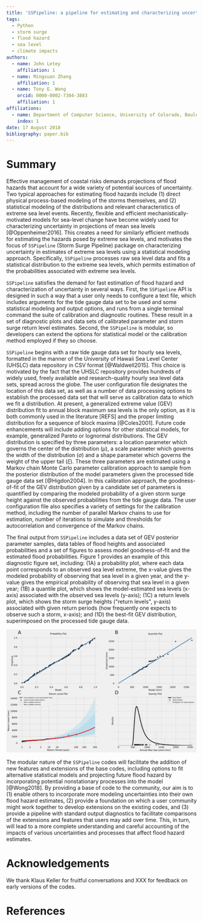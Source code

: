 ```yaml
---
title: 'SSPipeline: a pipeline for estimating and characterizing uncertainty in coastal storm surge levels'
tags:
  - Python
  - storm surge
  - flood hazard
  - sea level
  - climate impacts
authors:
  - name: John Letey
    affiliation: 1
  - name: Mingxuan Zhang
    affiliation: 1
  - name: Tony E. Wong
    orcid: 0000-0002-7304-3883
    affiliation: 1
affiliations:
  - name: Department of Computer Science, University of Colorado, Boulder, CO, USA
    index: 1
date: 17 August 2018
bibliography: paper.bib
---
```


# Summary
Effective management of coastal risks demands projections of flood hazards that account for a wide variety of potential sources of uncertainty. Two typical approaches for estimating flood hazards include (1) direct physical process-based modeling of the storms themselves, and (2) statistical modeling of the distributions and relevant characteristics of extreme sea level events. Recently, flexible and efficient mechanistically-motivated models for sea-level change have become widely used for characterizing uncertainty in projections of mean sea levels [@Oppenheimer2016]. This creates a need for similarly efficient methods for estimating the hazards posed by extreme sea levels, and motivates the focus of ``SSPipeline`` (Storm Surge Pipeline) package on characterizing uncertainty in estimates of extreme sea levels using a statistical modeling approach. Specifically, ``SSPipeline`` processes raw sea level data and fits a statistical distribution to the extreme sea levels, which permits estimation of the probabilities associated with extreme sea levels.

``SSPipeline`` satisfies the demand for fast estimation of flood hazard and characterization of uncertainty in several ways. First, the ``SSPipeline`` API is designed in such a way that a user only needs to configure a text file, which includes arguments for the tide gauge data set to be used and some statistical modeling and output options, and runs from a single terminal command the suite of calibration and diagnostic routines. These result in a set of diagnostic plots and data sets of calibrated parameter and storm surge return level estimates. Second, the ``SSPipeline`` is modular, so developers can extend the options for statistical model
or the calibration method employed if they so choose.

``SSPipeline`` begins with a raw tide gauge data set for hourly sea levels, formatted in the manner of the University of Hawaii Sea Level Center (UHSLC) data repository in CSV format [@Waldwell2015]. This choice is motivated by the fact that the UHSLC repository provides hundreds of widely used, freely available and research-quality hourly sea level data sets, spread across the globe. The user configuration file designates the location of this data set, as well as a number of data processing options to establish the processed data set that will serve as calibration data to which we fit a distribution. At present, a generalized extreme value (GEV) distribution fit to annual block maximum sea levels is the only option, as it is both commonly used in the literature [REFS] and the proper limiting distribution for a sequence of block maxima [@Coles2001]. Future code enhancements will include adding options for other statistical models, for example, generalized Pareto or lognormal distributions. The GEV distribution is specified by three parameters: a location parameter which governs the center of the distribution ($\mu$), a scale parameter which governs the width of the distribution ($\sigma$) and a shape parameter which governs the weight of the upper tail ($\xi$). These three parameters are estimated using a Markov chain Monte Carlo parameter calibration approach to sample from the posterior distribution of the model parameters given the processed tide gauge data set [@Higdon2004]. In this calibration approach, the goodness-of-fit of the GEV distribution given by a candidate set of parameters is quantified by comparing the modeled probability of a given storm surge height against the observed probabilities from the tide gauge data. The user configuration file also specifies a variety of settings for the calibration method, including the number of parallel Markov chains to use for estimation, number of iterations to simulate and thresholds for autocorrelation and convergence of the Markov chains.

The final output from ``SSPipeline`` includes a data set of GEV posterior parameter samples, data tables of flood heights and associated probabilities and a set of figures to assess model goodness-of-fit and the estimated flood probabilities. Figure 1 provides an example of this diagnostic figure set, including: (1A) a probability plot, where each data point corresponds to an observed sea level extreme, the x-value gives the modeled probability of observing that sea level in a given year, and the y-value gives the empirical probability of observing that sea level in a given year; (1B) a quantile plot, which shows the model-estimated sea levels (x-axis) associated with the observed sea levels (y-axis); (1C) a return levels plot, which shows the storm surge heights ("return levels", y-axis) associated with given return periods (how frequently one expects to observe such a storm, x-axis); and (1D) the best-fit GEV distribution, superimposed on the processed tide gauge data.

![Figure 1: Diagnostic output plots using tide gauge data from Grand Isle, Louisiana, USA.](figure1.png)

The modular nature of the ``SSPipeline`` codes will facilitate the addition of new features and extensions of the base codes, including options to fit alternative statistical models and projecting future flood hazard by incorporating potential nonstationary processes into the model [@Wong2018]. By providing a base of code to the community, our aim is to (1) enable others to incorporate more modeling uncertainties into their own flood hazard estimates, (2) provide a foundation on which a user community might work together to develop extensions on the existing codes, and (3) provide a pipeline with standard output diagnostics to facilitate comparisons of the extensions and features that users may add over time. This, in turn, will lead to a more complete understanding and careful accounting of the impacts of various uncertainties and processes that affect flood hazard estimates.

# Acknowledgements
We thank Klaus Keller for fruitful conversations and XXX for feedback on early
versions of the codes.

# References

